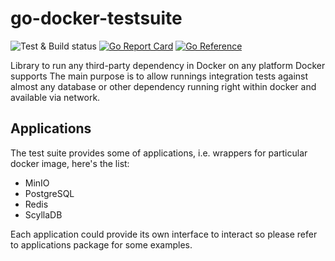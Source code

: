 # go-docker-testsuite

![Test & Build status](https://github.com/teran/go-docker-testsuite/actions/workflows/verify.yml/badge.svg)
[![Go Report Card](https://goreportcard.com/badge/github.com/teran/go-docker-testsuite)](https://goreportcard.com/report/github.com/teran/go-docker-testsuite)
[![Go Reference](https://pkg.go.dev/badge/github.com/teran/go-docker-testsuite.svg)](https://pkg.go.dev/github.com/teran/go-docker-testsuite)

Library to run any third-party dependency in Docker on any platform Docker supports
The main purpose is to allow runnings integration tests against almost any
database or other dependency running right within docker and available via
network.

## Applications

The test suite provides some of applications, i.e. wrappers for particular
docker image, here's the list:

* MinIO
* PostgreSQL
* Redis
* ScyllaDB

Each application could provide its own interface to interact so please refer
to applications package for some examples.
